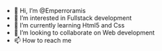 - 👋 Hi, I’m @Emperroramis
- 👀 I’m interested in Fullstack development 
- 🌱 I’m currently learning Html5 and Css
- 💞️ I’m looking to collaborate on Web development
- 📫 How to reach me 

<!---
Emperroramis/Emperroramis is a ✨ special ✨ repository because its `README.md` (this file) appears on your GitHub profile.
You can click the Preview link to take a look at your changes.
--->

